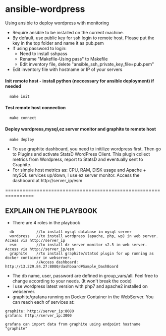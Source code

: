 # ansible-wordpress
Using ansible to deploy wordpress with monitoring

- Require ansible to be installed on the current machine. 
- By default, use public key for ssh login to remote host. Please put the key in the top folder and name it as pub.pem
- If using password to login:
    - Need to install sshpass
    - Rename "Makefile-Using pass" to Makefile
    - Edit inventory file, delete "ansible_ssh_private_key_file=pub.pem"
 - Edit inventory file with hostname or IP of your servers
    
#### Init remote host - install python (neccessary for ansible deployment) if needed
```
  make init
```

#### Test remote host connection

```
  make connect
```

#### Deploy wordpress,mysql,ez server monitor and graphite to remote host

```
  make deploy
```


- To use graphite dashboard, you need to initilize wordpress first. Then go to Plugins and activate StatsD WordPress Client.
This plugin collect metrics from Wordpress, report to StatsD and eventually sent to Graphite. 
- For simple host metrics as: CPU, RAM, DISK usage and Apache + mySQL services up/down, I use ez server monitor. Access the dashboard at http://server_ip/esm

================================================================

## EXPLAIN ON THE PLAYBOOK 

- There are 4 roles in the playbook

```
  db          //to install mysql database in mysql server
  wordpress   //to install wordpress (apache, php, wp) in web server. Access via http://server_ip
  esm         //to install dz server monitor v2.5 in web server. Access via http://server_ip/esm
  graphite    //to install graphite/statsd plugin for wp running as docker container in webserver. 
              //Access dashboard: http://13.229.84.27:8080/dashboard#Sample_DashBoard
```

- The db name, user, password are defined in group_vars/all. Feel free to change according to your needs. (It won't break     the code) 
- I use wordpress latest version with php7 and apache2 installed on webserver.
- graphite/grafana running on Docker Container in the WebServer. You can reach each of services at:
```
graphite: http://server_ip:8080
grafana: http://server_ip:3000

grafana can import data from graphite using endpoint hostname "graphite"
```

